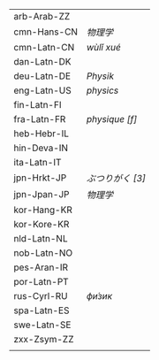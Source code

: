 | | |
|-|-|
| arb-Arab-ZZ |  |
| cmn-Hans-CN | _物理学_ |
| cmn-Latn-CN | _wùlǐ xué_ |
| dan-Latn-DK |  |
| deu-Latn-DE | _Physik_ |
| eng-Latn-US | _physics_ |
| fin-Latn-FI |  |
| fra-Latn-FR | _physique [f]_ |
| heb-Hebr-IL |  |
| hin-Deva-IN |  |
| ita-Latn-IT |  |
| jpn-Hrkt-JP | _ぶつりがく [3]_ |
| jpn-Jpan-JP | _物理学_ |
| kor-Hang-KR |  |
| kor-Kore-KR |  |
| nld-Latn-NL |  |
| nob-Latn-NO |  |
| pes-Aran-IR |  |
| por-Latn-PT |  |
| rus-Cyrl-RU | _фи́зик_ |
| spa-Latn-ES |  |
| swe-Latn-SE |  |
| zxx-Zsym-ZZ |  |
|  |  |
